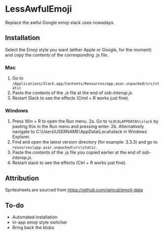 # LessAwfulEmoji
Replace the awful Google emoji slack uses nowadays.

## Installation
Select the Emoji style you want (either Apple or Google, for the moment) and copy the contents of the corresponding .js file.

### Mac
1. Go to `/Applications/Slack.app/Contents/Resources/app.asar.unpacked/src/static`
2. Paste the contents of the .js file at the end of *ssb-interop.js*. 
3. Restart Slack to see the effects (Cmd + R works just fine).

### Windows
1. Press Win + R to open the Run menu. 
2a. Go to `%LOCALAPPDATA%\slack` by pasting this in the Run menu and pressing enter. 
2b. Alternatively navigate to C:\Users\USERNAME\AppData\Local\slack in Windows Explorer. 
3. Find and open the latest version directory (for example: 3.3.3) and go to `resources\app.asar.unpacked\src\static`. 
4. Paste the contents of the .js file you copied earlier at the end of *ssb-interop.js*. 
5. Restart slack to see the effects (Ctrl + R works just fine).

## Attribution
Spritesheets are sourced from https://github.com/iamcal/emoji-data

## To-do
- Automated installation
- In-app emoji style switcher
- Bring back the blobs
